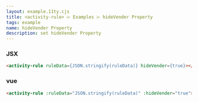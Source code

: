 ```yaml
---
layout: example.11ty.cjs
title: <activity-rule> ⌲ Examples ⌲ hideVender Property
tags: example
name: hideVender Property
description: set hideVender Property
---
```


<activity-rule></activity-rule>
<script>
  const ruleData = {
    ruleMode: 1, // 商品/类目类型： 1 代表类目品牌，2 代表 商品列表
    venderIds: '205370；205370；205370；205370；205370；205370；205370；205370；205370；205370；205370；205370；205370；205370；205370；205370；205370;205370；205370；205370；205370；205370；205370；205370；205370；205370；205370；205370；205370；205370；205370；205370；205370；205370;205370；205370；205370；205370；205370；205370；205370；205370；205370；205370；205370；205370；205370；205370；205370；205370；205370', // 活动商家
    brandName: '美的', // 品牌
    categoryName: ['家用电器-大家电-洗衣机'], // 品类
    skuId: '123,456', // 商品
    rebateRuleList: [ // 返利规则
      {
      "purchaseMin": "90000", // 采购金额最小值
      "purchaseMax": "9000000", // 采购金额最大值
      "rebateType": 1, // 返利配额类型： 1 代表百分比，2 代表 固定数额
      "rebateQuota": "20" // 返利值
      },
      {
      "purchaseMin": "9000000",
      "purchaseMax": "90000000",
      "rebateType": 1,
      "rebateQuota": "22"
      },
      {
      "purchaseMin": "90000000",
      "purchaseMax": null,
      "rebateType": 2,
      "rebateQuota": "23"
      }
    ]
  }
  document.querySelector('activity-rule').setAttribute('ruleData', JSON.stringify(ruleData))
  document.querySelector('activity-rule').setAttribute('hideVender', true)
</script>

<h3>JSX</h3>

```html
<activity-rule ruleData={JSON.stringify(ruleData)} hideVender={true}></activity-rule>
```

<h3>vue</h3>

```html
<activity-rule :ruleData="JSON.stringify(ruleData)" :hideVender="true"></activity-rule>
```
